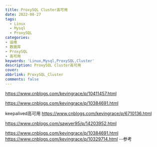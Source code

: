 ```yaml
---
title: ProxySQL Cluster高可用
date: 2022-08-27
tags:
  - Linux
  - Mysql
  - ProxySQL
categories: 
- 运维
- 数据库
- ProxySQL
- 高可用
keywords: 'Linux,Mysql,ProxySQL,Cluster'
description: ProxySQL Cluster高可用
cover: 
abbrlink: ProxySQL_Cluster
comments: false
---
```


https://www.cnblogs.com/kevingrace/p/10411457.html


https://www.cnblogs.com/kevingrace/p/10384691.html


keepalived高可用
https://www.cnblogs.com/kevingrace/p/6710136.html

https://www.cnblogs.com/sawyer95/p/14203952.html

https://www.cnblogs.com/kevingrace/p/10384691.html
https://www.cnblogs.com/kevingrace/p/10329714.html --参考

